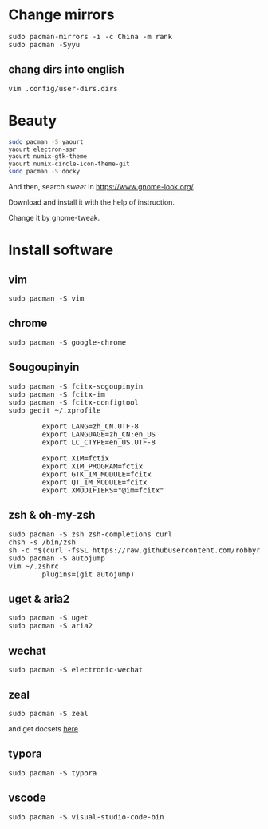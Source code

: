 # Change mirrors

<pre>
sudo pacman-mirrors -i -c China -m rank
sudo pacman -Syyu 
</pre>

##  chang dirs into english
<pre>
vim .config/user-dirs.dirs
</pre>
# Beauty

```bash
sudo pacman -S yaourt
yaourt electron-ssr
yaourt numix-gtk-theme
yaourt numix-circle-icon-theme-git
sudo pacman -S docky
```

And then, search *sweet* in https://www.gnome-look.org/

Download and install it with the help of instruction.

Change it by gnome-tweak.



# Install software
## vim
<pre>
sudo pacman -S vim
</pre>
## chrome
<pre>
sudo pacman -S google-chrome
</pre>
## Sougoupinyin
<pre>
sudo pacman -S fcitx-sogoupinyin
sudo pacman -S fcitx-im
sudo pacman -S fcitx-configtool
sudo gedit ~/.xprofile

		export LANG=zh_CN.UTF-8
		export LANGUAGE=zh_CN:en_US
		export LC_CTYPE=en_US.UTF-8
		
		export XIM=fctix
		export XIM_PROGRAM=fctix
	    export GTK_IM_MODULE=fcitx
	    export QT_IM_MODULE=fcitx
	    export XMODIFIERS="@im=fcitx"
</pre>

## zsh & oh-my-zsh
<pre>
sudo pacman -S zsh zsh-completions curl
chsh -s /bin/zsh
sh -c "$(curl -fsSL https://raw.githubusercontent.com/robbyrussell/oh-my-zsh/master/tools/install.sh)"
sudo pacman -S autojump
vim ~/.zshrc
        plugins=(git autojump)
</pre>
## uget & aria2
<pre>
sudo pacman -S uget
sudo pacman -S aria2
</pre>
## wechat
<pre>
sudo pacman -S electronic-wechat
</pre>
## zeal
<pre>
sudo pacman -S zeal
</pre>
and get docsets <a href = "https://github.com/Kapeli/feeds/">here</a>
## typora
<pre>
sudo pacman -S typora
</pre>
## vscode
<pre>
sudo pacman -S visual-studio-code-bin
</pre>
